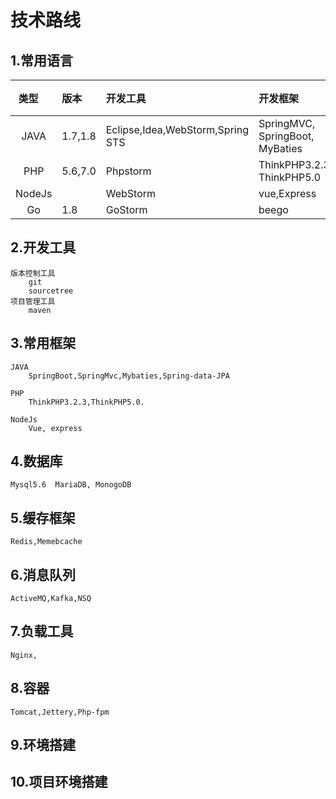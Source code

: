 # 技术路线

## 1.常用语言

| 类型      | 版本 | 开发工具 | 开发框架 | 说明 |
| :-------:  | :------- | :-------| :------- | :------- |
| JAVA | 1.7,1.8 |Eclipse,Idea,WebStorm,Spring STS|SpringMVC, SpringBoot, MyBaties||
| PHP | 5.6,7.0 |Phpstorm|ThinkPHP3.2.3, ThinkPHP5.0||
| NodeJs | |WebStorm|vue,Express||
| Go | 1.8 |GoStorm|beego||


## 2.开发工具
	版本控制工具
		git
		sourcetree
	项目管理工具
		maven

## 3.常用框架
	JAVA
		SpringBoot,SpringMvc,Mybaties,Spring-data-JPA

	PHP
		ThinkPHP3.2.3,ThinkPHP5.0.

	NodeJs
		Vue, express


## 4.数据库
	Mysql5.6  MariaDB, MonogoDB


## 5.缓存框架
	Redis,Memebcache

## 6.消息队列
	ActiveMQ,Kafka,NSQ

## 7.负载工具
	Nginx,

## 8.容器
	Tomcat,Jettery,Php-fpm

## 9.环境搭建


## 10.项目环境搭建


